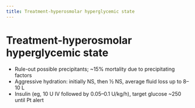 ```yaml
---
title: Treatment-hyperosmolar hyperglycemic state
---
```

# Treatment-hyperosmolar hyperglycemic state

* Rule-out possible precipitants; ~15% mortality due to precipitating factors
* Aggressive hydration: initially NS, then ½ NS, average fluid loss up to 8–10 L
* Insulin (eg, 10 U IV followed by 0.05–0.1 U/kg/h), target glucose ~250 until Pt alert
